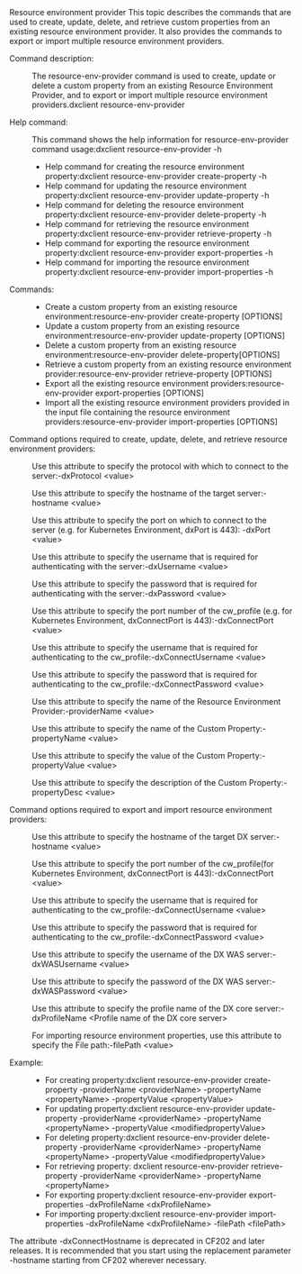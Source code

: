 <?xml version="1.0" encoding="UTF-8"?>
<!DOCTYPE topic
  PUBLIC "-//OASIS//DTD DITA Topic//EN" "topic.dtd">
<topic id="resourceenvironments" xml:lang="en-us">
    <title>Resource environment provider | HCL Digital Experience</title>
    <titlealts>
        <navtitle>Resource environment provider</navtitle>
    </titlealts>
    <shortdesc>This topic describes the commands that are used to create, update, delete, and
        retrieve custom properties from an existing resource environment provider. It also provides
        the commands to export or import multiple resource environment providers.</shortdesc>
    <body>
        <section id="listdamschema">
            <title>Resource environment commands</title>
            <dl id="dl_yyr_vwt_yqb">
                <dlentry>
                    <dt>Command description:</dt>
                    <dd>
                        <p>The <codeph>resource-env-provider</codeph> command is used to create,
                            update or delete a custom property from an existing Resource Environment
                            Provider, and to export or import multiple resource environment
                            providers.<codeblock id="codeblock_zyr_vwt_yqb">dxclient resource-env-provider</codeblock></p>
                    </dd>
                </dlentry>
                <dlentry>
                    <dt>Help command:</dt>
                    <dd>
                        <p>This command shows the help information for
                                <codeph>resource-env-provider</codeph> command
                                usage:<codeblock id="codeblock_azr_vwt_yqb">dxclient resource-env-provider -h</codeblock><ul
                                id="ul_owy_h55_yqb">
                                <li>Help command for creating the resource environment
                                    property:<codeblock id="codeblock_q3r_j55_yqb">dxclient resource-env-provider create-property -h
</codeblock></li>
                                <li>Help command for updating the resource environment
                                    property:<codeblock id="codeblock_lpw_m55_yqb">dxclient resource-env-provider update-property -h</codeblock></li>
                                <li>Help command for deleting the resource environment
                                    property:<codeblock id="codeblock_jm2_455_yqb">dxclient resource-env-provider delete-property -h</codeblock></li>
                                <li>Help command for retrieving the resource environment
                                    property:<codeblock id="codeblock_ivt_rby_lsb">dxclient resource-env-provider retrieve-property -h</codeblock></li>
                                <li>Help command for exporting the resource environment
                                    property:<codeblock id="codeblock_ety_nfd_lrb">dxclient resource-env-provider export-properties -h</codeblock></li>
                                <li>Help command for importing the resource environment
                                    property:<codeblock id="codeblock_c35_qfd_lrb">dxclient resource-env-provider import-properties -h</codeblock></li>
                            </ul></p>
                    </dd>
                </dlentry>
                <dlentry>
                    <dt>Commands:</dt>
                    <dd>
                        <ul id="ul_qkz_x55_yqb">
                            <li>Create a custom property from an existing resource
                                environment:<codeblock id="codeblock_rkz_x55_yqb">resource-env-provider create-property [OPTIONS]
</codeblock></li>
                            <li>Update a custom property from an existing resource
                                environment:<codeblock id="codeblock_skz_x55_yqb">resource-env-provider update-property [OPTIONS]</codeblock></li>
                            <li>Delete a custom property from an existing resource
                                environment:<codeblock id="codeblock_tkz_x55_yqb">resource-env-provider delete-property[OPTIONS]</codeblock></li>
                            <li>Retrieve a custom property from an existing resource environment
                                provider:<codeblock id="codeblock_wwj_vby_lsb">resource-env-provider retrieve-property [OPTIONS]</codeblock></li>
                            <li>Export all the existing resource environment
                                providers:<codeblock id="codeblock_ofx_wfd_lrb">resource-env-provider export-properties [OPTIONS]</codeblock></li>
                            <li>Import all the existing resource environment providers provided in
                                the input file containing the resource environment
                                providers:<codeblock id="codeblock_h11_cgd_lrb">resource-env-provider import-properties [OPTIONS]</codeblock></li>
                        </ul>
                    </dd>
                </dlentry>
                <dlentry>
                    <dt>Command options required to create, update, delete, and retrieve resource
                        environment providers:</dt>
                    <dd>
                        <p>Use this attribute to specify the protocol with which to connect to the
                            server:<codeblock id="codeblock_ydw_qv5_yqb">-dxProtocol &lt;value></codeblock></p>
                        <p>Use this attribute to specify the hostname of the target
                            server:<codeblock id="codeblock_nqv_rv5_yqb">-hostname &lt;value></codeblock></p>
                        <p>Use this attribute to specify the port on which to connect to the server
                            (e.g. for Kubernetes Environment, dxPort is 443):
                            <codeblock id="codeblock_wfx_sv5_yqb">-dxPort &lt;value></codeblock></p>
                        <p>Use this attribute to specify the username that is required for
                            authenticating with the
                            server:<codeblock id="codeblock_kjy_tv5_yqb">-dxUsername &lt;value> </codeblock></p>
                        <p>Use this attribute to specify the password that is required for
                            authenticating with the
                            server:<codeblock id="codeblock_ncy_5v5_yqb">-dxPassword &lt;value></codeblock></p>
                        <p>Use this attribute to specify the port number of the
                                <filepath>cw_profile</filepath> (e.g. for Kubernetes Environment,
                            dxConnectPort is
                            443):<codeblock id="codeblock_gvv_wv5_yqb">-dxConnectPort &lt;value></codeblock></p>
                        <p>Use this attribute to specify the username that is required for
                            authenticating to the
                            <filepath>cw_profile</filepath>:<codeblock id="codeblock_svt_xv5_yqb">-dxConnectUsername &lt;value></codeblock></p>
                        <p>Use this attribute to specify the password that is required for
                            authenticating to the
                            <filepath>cw_profile</filepath>:<codeblock id="codeblock_chb_zv5_yqb">-dxConnectPassword &lt;value></codeblock></p>
                        <p>Use this attribute to specify the name of the Resource Environment
                            Provider:<codeblock id="codeblock_lzc_1w5_yqb">-providerName &lt;value> </codeblock></p>
                        <p>Use this attribute to specify the name of the Custom
                            Property:<codeblock id="codeblock_gh2_bw5_yqb">-propertyName &lt;value></codeblock></p>
                        <p>Use this attribute to specify the value of the Custom
                            Property:<codeblock id="codeblock_p52_cw5_yqb">-propertyValue &lt;value> </codeblock></p>
                        <p>Use this attribute to specify the description of the Custom
                            Property:<codeblock id="codeblock_x25_dw5_yqb">-propertyDesc &lt;value> </codeblock></p>
                    </dd>
                </dlentry>
                <dlentry>
                    <dt>Command options required to export and import resource environment
                        providers:</dt>
                    <dd>
                        <p>Use this attribute to specify the hostname of the target DX
                            server:<codeblock id="codeblock_szq_jhd_lrb">-hostname &lt;value></codeblock></p>
                        <p>Use this attribute to specify the port number of the cw_profile(for
                            Kubernetes Environment, dxConnectPort is
                            443):<codeblock id="codeblock_l5v_mhd_lrb">-dxConnectPort &lt;value></codeblock></p>
                        <p>Use this attribute to specify the username that is required for
                            authenticating to the
                            <filepath>cw_profile</filepath>:<codeblock id="codeblock_ocs_4hd_lrb">-dxConnectUsername &lt;value></codeblock></p>
                        <p>Use this attribute to specify the password that is required for
                            authenticating to the
                            cw_profile:<codeblock id="codeblock_nvw_phd_lrb">-dxConnectPassword &lt;value></codeblock></p>
                        <p>Use this attribute to specify the username of the DX WAS
                            server:<codeblock id="codeblock_ib4_qhd_lrb">-dxWASUsername &lt;value></codeblock></p>
                        <p>Use this attribute to specify the password of the DX WAS
                            server:<codeblock id="codeblock_nnq_rhd_lrb">-dxWASPassword &lt;value></codeblock></p>
                        <p>Use this attribute to specify the profile name of the DX core
                            server:<codeblock id="codeblock_a54_shd_lrb">-dxProfileName &lt;Profile name of the DX core server> </codeblock></p>
                        <p>For importing resource environment properties, use this attribute to
                            specify the File
                            path:<codeblock id="codeblock_fxs_z3d_lrb">-filePath &lt;value></codeblock></p>
                    </dd>
                </dlentry>
                <dlentry>
                    <dt>Example:</dt>
                    <dd>
                        <ul id="ul_qbv_jw5_yqb">
                            <li>For creating
                                property:<codeblock id="codeblock_mhj_kw5_yqb">dxclient resource-env-provider create-property -providerName &lt;providerName> -propertyName &lt;propertyName> -propertyValue &lt;propertyValue></codeblock></li>
                            <li>For updating
                                property:<codeblock id="codeblock_i2s_mw5_yqb">dxclient resource-env-provider update-property -providerName &lt;providerName> -propertyName &lt;propertyName> -propertyValue &lt;modifiedpropertyValue></codeblock></li>
                            <li>For deleting
                                property:<codeblock id="codeblock_pgt_nw5_yqb">dxclient resource-env-provider delete-property -providerName &lt;providerName> -propertyName &lt;propertyName> -propertyValue &lt;modifiedpropertyValue></codeblock></li>
                            <li>For retrieving
                                property:<codeblock id="codeblock_u1x_dcy_lsb"> dxclient resource-env-provider retrieve-property -providerName &lt;providerName> -propertyName &lt;propertyName></codeblock></li>
                            <li>For exporting
                                property:<codeblock id="codeblock_ifj_ljd_lrb">dxclient resource-env-provider export-properties -dxProfileName &lt;dxProfileName></codeblock></li>
                            <li>For importing
                                property:<codeblock id="codeblock_vmq_ljd_lrb">dxclient resource-env-provider import-properties -dxProfileName &lt;dxProfileName> -filePath &lt;filePath></codeblock></li>
                        </ul>
                    </dd>
                </dlentry>
            </dl>
        </section>
        <p>
            <note>The attribute <codeph>-dxConnectHostname</codeph> is deprecated in CF202 and later
                releases. It is recommended that you start using the replacement parameter
                    <codeph>-hostname</codeph> starting from CF202 wherever necessary.</note>
        </p>
    </body>
</topic>
